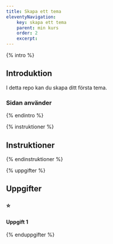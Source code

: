 ```yaml
---
title: Skapa ett tema
eleventyNavigation:
    key: skapa ett tema
    parent: min kurs
    order: 2
    excerpt: 
---
```

{% intro %}

## Introduktion
I detta repo kan du skapa ditt första tema. 

### Sidan använder

{% endintro %}

{% instruktioner %}

## Instruktioner

{% endinstruktioner %}

{% uppgifter %}

## Uppgifter
### ⭐
#### Uppgift 1



{% enduppgifter %}